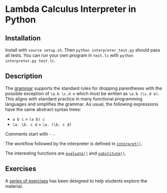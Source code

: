 # Lambda Calculus Interpreter in Python

## Installation

Install with `source setup.sh`. Then `python interpreter_test.py` should pass all tests. You can run your own program in `test.lc` with `python interpreter.py test.lc`. 

## Description

The [grammar](https://codeberg.org/alexhkurz/lambdaC-2024/src/branch/main/grammar.lark) supports the standard rules for dropping parentheses with the possible exception of `\a.b \c.d e` which must be written as `\a.b (\c.d e)`. This aligns with standard practice in many functional programming languages and simplifies the grammar. As usual, the following expressions have the same abstract syntax trees:

  - `a b c` = `(a b) c`
  - `\a. \b. c d` = `\a. (\b. c d)`
  
Comments start with `--`.

The workflow followed by the interpreter is defined in [`interpret()`](https://codeberg.org/alexhkurz/lambdaC-2024/src/commit/51a84c820052219a6ce9b7f221cf03db9bd02b0b/interpreter.py#L9-L14).

The interesting functions are [`evaluate()`](https://codeberg.org/alexhkurz/lambdaC-2024/src/commit/51a84c820052219a6ce9b7f221cf03db9bd02b0b/interpreter.py#L37-L49) and [`substitute()`](https://codeberg.org/alexhkurz/lambdaC-2024/src/commit/51a84c820052219a6ce9b7f221cf03db9bd02b0b/interpreter.py#L65-L82).

## Exercises

A [series of exercises](https://hackmd.io/@alexhkurz/S1R1F6_1yx) has been designed to help students explore the material.

